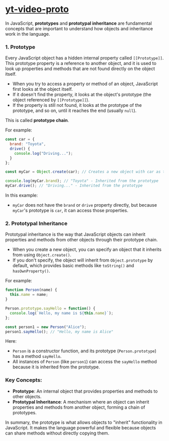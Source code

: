 # [yt-video-proto](https://www.youtube.com/watch?v=wstwjQ1yqWQ)


In JavaScript, **prototypes** and **prototypal inheritance** are fundamental concepts that are important to understand how objects and inheritance work in the language.

### 1. **Prototype**

Every JavaScript object has a hidden internal property called `[[Prototype]]`. This prototype property is a reference to another object, and it is used to look up properties and methods that are not found directly on the object itself.

- When you try to access a property or method of an object, JavaScript first looks at the object itself.
- If it doesn't find the property, it looks at the object's prototype (the object referenced by `[[Prototype]]`).
- If the property is still not found, it looks at the prototype of the prototype, and so on, until it reaches the end (usually `null`).

This is called **prototype chain**.

For example:

```javascript
const car = {
  brand: "Toyota",
  drive() {
    console.log("Driving...");
  }
};

const myCar = Object.create(car); // Creates a new object with car as the prototype

console.log(myCar.brand); // "Toyota" - Inherited from the prototype
myCar.drive(); // "Driving..." - Inherited from the prototype
```

In this example:
- `myCar` does not have the `brand` or `drive` property directly, but because `myCar`'s prototype is `car`, it can access those properties.

### 2. **Prototypal Inheritance**

Prototypal inheritance is the way that JavaScript objects can inherit properties and methods from other objects through their prototype chain.

- When you create a new object, you can specify an object that it inherits from using `Object.create()`.
- If you don't specify, the object will inherit from `Object.prototype` by default, which provides basic methods like `toString()` and `hasOwnProperty()`.

For example:

```javascript
function Person(name) {
  this.name = name;
}

Person.prototype.sayHello = function() {
  console.log(`Hello, my name is ${this.name}`);
};

const person1 = new Person("Alice");
person1.sayHello(); // "Hello, my name is Alice"
```

Here:
- `Person` is a constructor function, and its prototype (`Person.prototype`) has a method `sayHello`.
- All instances of `Person` (like `person1`) can access the `sayHello` method because it is inherited from the prototype.

### Key Concepts:

- **Prototype**: An internal object that provides properties and methods to other objects.
- **Prototypal Inheritance**: A mechanism where an object can inherit properties and methods from another object, forming a chain of prototypes.

In summary, the prototype is what allows objects to "inherit" functionality in JavaScript. It makes the language powerful and flexible because objects can share methods without directly copying them.